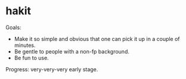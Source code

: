 hakit
======

Goals:
- Make it so simple and obvious that one can pick it up in a couple of minutes.
- Be gentle to people with a non-fp background.
- Be fun to use.

Progress: very-very-very early stage.